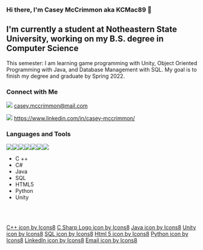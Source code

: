 ### Hi there, I'm Casey McCrimmon aka KCMac89 :wave:

## I'm currently a student at Notheastern State University, working on my B.S. degree in Computer Science

This semester: I am learning game programming with Unity, Object Oriented Programming with Java, and Database Management with SQL.
My goal is to finish my degree and graduate by Spring 2022.


### Connect with Me

<img src="https://img.icons8.com/metro/26/000000/email.png"/> casey.mccrimmon@mail.com

<img src="https://img.icons8.com/metro/26/000000/linkedin.png"/> https://www.linkedin.com/in/casey-mccrimmon/

### Languages and Tools

<img src="https://img.icons8.com/ios-filled/50/000000/c-plus-plus-logo.png"/><img src="https://img.icons8.com/ios-filled/50/000000/c-sharp-logo.png"/><img src="https://img.icons8.com/color/48/000000/java-coffee-cup-logo.png"/><img src="https://img.icons8.com/ios-filled/50/000000/sql.png"/><img src="https://img.icons8.com/ios-filled/50/000000/unity.png"/><img src="https://img.icons8.com/ios-filled/50/000000/html-5.png"/><img src="https://img.icons8.com/ios-filled/50/000000/python.png"/>




- C ++
- C#
- Java
- SQL
- HTML5
- Python
- Unity 





<br />
<br />

<a href="https://icons8.com/icon/55199/c++">C++ icon by Icons8</a>
<a href="https://icons8.com/icon/55205/c-sharp-logo">C Sharp Logo icon by Icons8</a>
<a href="https://icons8.com/icon/13679/java">Java icon by Icons8</a>
<a href="https://icons8.com/icon/39848/unity">Unity icon by Icons8</a>
<a href="https://icons8.com/icon/10429/sql">SQL icon by Icons8</a>
<a href="https://icons8.com/icon/23028/html-5">Html 5 icon by Icons8</a>
<a href="https://icons8.com/icon/12592/python">Python icon by Icons8</a>
<a href="https://icons8.com/icon/446/linkedin">LinkedIn icon by Icons8</a>
<a href="https://icons8.com/icon/1668/email">Email icon by Icons8</a>
<!--
**KCMac89/KCMAc89** is a ✨ _special_ ✨ repository because its `README.md` (this file) appears on your GitHub profile.

Here are some ideas to get you started:

- 🔭 I’m currently working on ...
- 🌱 I’m currently learning ...
- 👯 I’m looking to collaborate on ...
- 🤔 I’m looking for help with ...
- 💬 Ask me about ...
- 📫 How to reach me: ...
- 😄 Pronouns: ...
- ⚡ Fun fact: ...
-->
